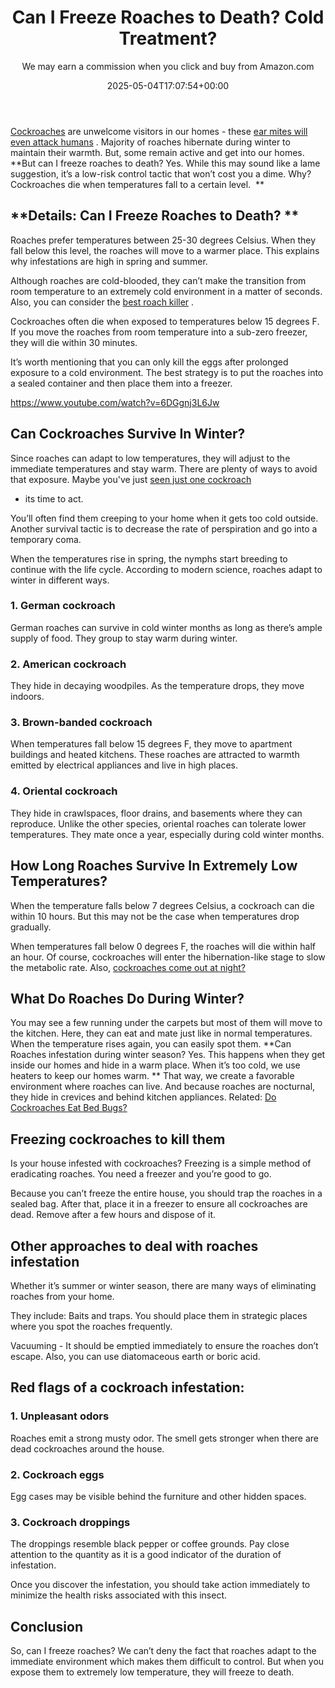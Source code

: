 ﻿---
author: We may earn a commission when you click and buy from Amazon.com
layout: post
title: Can I Freeze Roaches to Death? Cold Treatment?
date: '2025-05-04T17:07:54+00:00'
categories:
- Guide
- Roaches
tags: []
slug: /freeze-roaches-to-death/
lastmod: 2025-05-07T12:21:26+03:00
---

[Cockroaches](https://en.wikipedia.org/wiki/Cockroach)
are unwelcome visitors in our homes - these
[ear mites will even attack humans](https://pestpolicy.com/can-humans-get-ear-mites-from-dogs/)
. Majority of roaches hibernate during winter to maintain their warmth. But, some remain active and get into our homes.
**But can I freeze roaches to death? Yes. While this may sound like a lame suggestion, it’s a low-risk control tactic that won’t cost you a dime. Why? Cockroaches die when temperatures fall to a certain level.  **
## **Details: Can I Freeze Roaches to Death? **
Roaches prefer temperatures between 25-30 degrees Celsius. When they fall below this level, the roaches will move to a warmer place. This explains why infestations are high in spring and summer.

Although roaches are cold-blooded, they can’t make the transition from room temperature to an extremely cold environment in a matter of seconds. Also, you can consider the
[best roach killer](https://pestpolicy.com/best-roach-killer/)
.

Cockroaches often die when exposed to temperatures below 15 degrees F. If you move the roaches from room temperature into a sub-zero freezer, they will die within 30 minutes.

It’s worth mentioning that you can only kill the eggs after prolonged exposure to a cold environment. The best strategy is to put the roaches into a sealed container and then place them into a freezer.

https://www.youtube.com/watch?v=6DGgnj3L6Jw
## Can Cockroaches Survive In Winter?
Since roaches can adapt to low temperatures, they will adjust to the immediate temperatures and stay warm. There are plenty of ways to avoid that exposure. Maybe you've just
[seen just one cockroach](https://pestpolicy.com/i-saw-one-cockroach-should-i-be-worried/)
- its time to act.

You’ll often find them creeping to your home when it gets too cold outside. Another survival tactic is to decrease the rate of perspiration and go into a temporary coma.

When the temperatures rise in spring, the nymphs start breeding to continue with the life cycle. According to modern science, roaches adapt to winter in different ways.
### 1. German cockroach
German roaches can survive in cold winter months as long as there’s ample supply of food. They group to stay warm during winter.
### 2. American cockroach
They hide in decaying woodpiles. As the temperature drops, they move indoors.
### 3. Brown-banded cockroach
When temperatures fall below 15 degrees F, they move to apartment buildings and heated kitchens. These roaches are attracted to warmth emitted by electrical appliances and live in high places.
### 4. Oriental cockroach
They hide in crawlspaces, floor drains, and basements where they can reproduce. Unlike the other species, oriental roaches can tolerate lower temperatures. They mate once a year, especially during cold winter months.
## How Long Roaches Survive In Extremely Low Temperatures?
When the temperature falls below 7 degrees Celsius, a cockroach can die within 10 hours. But this may not be the case when temperatures drop gradually.

When temperatures fall below 0 degrees F, the roaches will die within half an hour. Of course, cockroaches will enter the hibernation-like stage to slow the metabolic rate. Also,
[cockroaches come out at night?](https://pestpolicy.com/why-do-cockroaches-come-out-at-night/)
## What Do Roaches Do During Winter?
You may see a few running under the carpets but most of them will move to the kitchen. Here, they can eat and mate just like in normal temperatures. When the temperature rises again, you can easily spot them.
**Can Roaches infestation during winter season? Yes. This happens when they get inside our homes and hide in a warm place. When it’s too cold, we use heaters to keep our homes warm. **
That way, we create a favorable environment where roaches can live. And because roaches are nocturnal, they hide in crevices and behind kitchen appliances.
Related:
[Do Cockroaches Eat Bed Bugs?](https://pestpolicy.com/do-cockroaches-eat-bed-bugs/)
## Freezing cockroaches to kill them
Is your house infested with cockroaches? Freezing is a simple method of eradicating roaches. You need a freezer and you’re good to go.

Because you can’t freeze the entire house, you should trap the roaches in a sealed bag. After that, place it in a freezer to ensure all cockroaches are dead. Remove after a few hours and dispose of it.
## Other approaches to deal with roaches infestation
Whether it’s summer or winter season, there are many ways of eliminating roaches from your home.

They include: Baits and traps. You should place them in strategic places where you spot the roaches frequently.

Vacuuming - It should be emptied immediately to ensure the roaches don’t escape. Also, you can use diatomaceous earth or boric acid.
## Red flags of a cockroach infestation:
### 1. Unpleasant odors
Roaches emit a strong musty odor. The smell gets stronger when there are dead cockroaches around the house.
### 2. Cockroach eggs
Egg cases may be visible behind the furniture and other hidden spaces.
### 3. Cockroach droppings
The droppings resemble black pepper or coffee grounds. Pay close attention to the quantity as it is a good indicator of the duration of infestation.

Once you discover the infestation, you should take action immediately to minimize the health risks associated with this insect.
## Conclusion
So, can I freeze roaches? We can’t deny the fact that roaches adapt to the immediate environment which makes them difficult to control. But when you expose them to extremely low temperature, they will freeze to death.